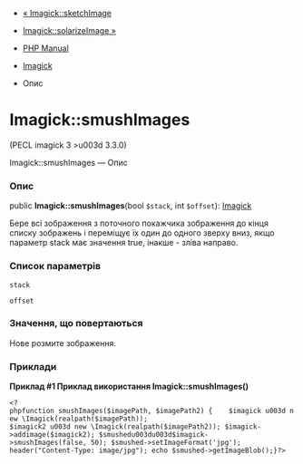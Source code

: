 - [« Imagick::sketchImage](imagick.sketchimage.md)
- [Imagick::solarizeImage »](imagick.solarizeimage.md)

- [PHP Manual](index.md)
- [Imagick](class.imagick.md)
- Опис

# Imagick::smushImages

(PECL imagick 3 \>u003d 3.3.0)

Imagick::smushImages — Опис

### Опис

public **Imagick::smushImages**(bool `$stack`, int `$offset`):
[Imagick](class.imagick.md)

Бере всі зображення з поточного покажчика зображення до кінця списку
зображень і переміщує їх один до одного зверху вниз, якщо параметр
stack має значення true, інакше - зліва направо.

### Список параметрів

`stack`

`offset`

### Значення, що повертаються

Нове розмите зображення.

### Приклади

**Приклад #1 Приклад використання **Imagick::smushImages()****

`<?phpfunction smushImages($imagePath, $imagePath2) {    $imagick u003d new \Imagick(realpath($imagePath)); $imagick2 u003d new \Imagick(realpath($imagePath2)); $imagick->addimage($imagick2); $smushedu003du003d$imagick->smushImages(false, 50); $smushed->setImageFormat('jpg'); header("Content-Type: image/jpg"); echo $smushed->getImageBlob();}?> `
